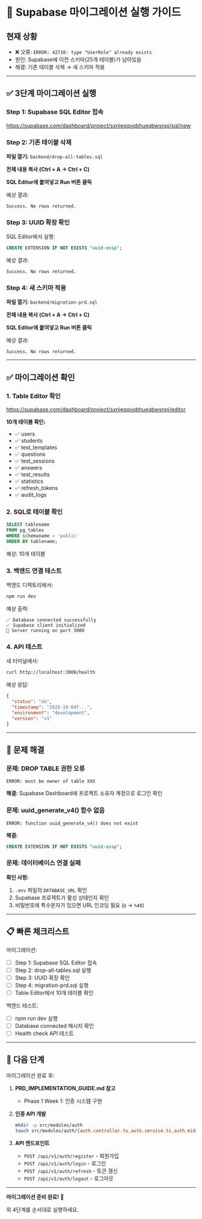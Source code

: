 # 🚀 Supabase 마이그레이션 실행 가이드

## 현재 상황
- ❌ 오류: `ERROR: 42710: type "UserRole" already exists`
- 원인: Supabase에 이전 스키마(25개 테이블)가 남아있음
- 해결: 기존 테이블 삭제 → 새 스키마 적용

---

## ✅ 3단계 마이그레이션 실행

### Step 1: Supabase SQL Editor 접속
https://supabase.com/dashboard/project/sxnjeqqvqbhueqbwsnpj/sql/new

### Step 2: 기존 테이블 삭제

**파일 열기:** `backend/drop-all-tables.sql`

**전체 내용 복사 (Ctrl + A → Ctrl + C)**

**SQL Editor에 붙여넣고 Run 버튼 클릭**

예상 결과:
```
Success. No rows returned.
```

### Step 3: UUID 확장 확인

SQL Editor에서 실행:
```sql
CREATE EXTENSION IF NOT EXISTS "uuid-ossp";
```

예상 결과:
```
Success. No rows returned.
```

### Step 4: 새 스키마 적용

**파일 열기:** `backend/migration-prd.sql`

**전체 내용 복사 (Ctrl + A → Ctrl + C)**

**SQL Editor에 붙여넣고 Run 버튼 클릭**

예상 결과:
```
Success. No rows returned.
```

---

## ✅ 마이그레이션 확인

### 1. Table Editor 확인
https://supabase.com/dashboard/project/sxnjeqqvqbhueqbwsnpj/editor

**10개 테이블 확인:**
- ✅ users
- ✅ students
- ✅ test_templates
- ✅ questions
- ✅ test_sessions
- ✅ answers
- ✅ test_results
- ✅ statistics
- ✅ refresh_tokens
- ✅ audit_logs

### 2. SQL로 테이블 확인

```sql
SELECT tablename
FROM pg_tables
WHERE schemaname = 'public'
ORDER BY tablename;
```

예상: 10개 테이블

### 3. 백엔드 연결 테스트

백엔드 디렉토리에서:
```bash
npm run dev
```

예상 출력:
```
✅ Database connected successfully
✅ Supabase client initialized
🚀 Server running on port 3000
```

### 4. API 테스트

새 터미널에서:
```bash
curl http://localhost:3000/health
```

예상 응답:
```json
{
  "status": "ok",
  "timestamp": "2025-10-04T...",
  "environment": "development",
  "version": "v1"
}
```

---

## 🐛 문제 해결

### 문제: DROP TABLE 권한 오류
```
ERROR: must be owner of table XXX
```
**해결:** Supabase Dashboard에 프로젝트 소유자 계정으로 로그인 확인

### 문제: uuid_generate_v4() 함수 없음
```
ERROR: function uuid_generate_v4() does not exist
```
**해결:**
```sql
CREATE EXTENSION IF NOT EXISTS "uuid-ossp";
```

### 문제: 데이터베이스 연결 실패
**확인 사항:**
1. `.env` 파일의 `DATABASE_URL` 확인
2. Supabase 프로젝트가 활성 상태인지 확인
3. 비밀번호에 특수문자가 있으면 URL 인코딩 필요 (`@` → `%40`)

---

## 📋 빠른 체크리스트

마이그레이션:
- [ ] Step 1: Supabase SQL Editor 접속
- [ ] Step 2: drop-all-tables.sql 실행
- [ ] Step 3: UUID 확장 확인
- [ ] Step 4: migration-prd.sql 실행
- [ ] Table Editor에서 10개 테이블 확인

백엔드 테스트:
- [ ] npm run dev 실행
- [ ] Database connected 메시지 확인
- [ ] Health check API 테스트

---

## 🎯 다음 단계

마이그레이션 완료 후:

1. **PRD_IMPLEMENTATION_GUIDE.md 참고**
   - Phase 1 Week 1: 인증 시스템 구현

2. **인증 API 개발**
   ```bash
   mkdir -p src/modules/auth
   touch src/modules/auth/{auth.controller.ts,auth.service.ts,auth.middleware.ts,auth.dto.ts,auth.routes.ts}
   ```

3. **API 엔드포인트**
   - `POST /api/v1/auth/register` - 회원가입
   - `POST /api/v1/auth/login` - 로그인
   - `POST /api/v1/auth/refresh` - 토큰 갱신
   - `POST /api/v1/auth/logout` - 로그아웃

---

**마이그레이션 준비 완료!** 🎉

위 4단계를 순서대로 실행하세요.
